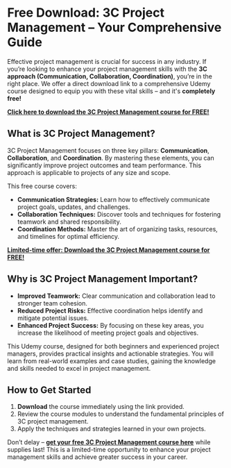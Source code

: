 # Free Download: 3C Project Management – Your Comprehensive Guide

Effective project management is crucial for success in any industry. If you’re looking to enhance your project management skills with the **3C approach (Communication, Collaboration, Coordination)**, you’re in the right place. We offer a direct download link to a comprehensive Udemy course designed to equip you with these vital skills – and it's **completely free!**

[**Click here to download the 3C Project Management course for FREE!**](https://udemywork.com/3c-project-management)

## What is 3C Project Management?

3C Project Management focuses on three key pillars: **Communication**, **Collaboration**, and **Coordination**. By mastering these elements, you can significantly improve project outcomes and team performance. This approach is applicable to projects of any size and scope.

This free course covers:
*   **Communication Strategies:** Learn how to effectively communicate project goals, updates, and challenges.
*   **Collaboration Techniques:** Discover tools and techniques for fostering teamwork and shared responsibility.
*   **Coordination Methods:** Master the art of organizing tasks, resources, and timelines for optimal efficiency.

[**Limited-time offer: Download the 3C Project Management course for FREE!**](https://udemywork.com/3c-project-management)

## Why is 3C Project Management Important?

*   **Improved Teamwork:** Clear communication and collaboration lead to stronger team cohesion.
*   **Reduced Project Risks:** Effective coordination helps identify and mitigate potential issues.
*   **Enhanced Project Success:** By focusing on these key areas, you increase the likelihood of meeting project goals and objectives.

This Udemy course, designed for both beginners and experienced project managers, provides practical insights and actionable strategies. You will learn from real-world examples and case studies, gaining the knowledge and skills needed to excel in project management.

## How to Get Started

1.  **Download** the course immediately using the link provided.
2.  Review the course modules to understand the fundamental principles of 3C project management.
3.  Apply the techniques and strategies learned in your own projects.

Don’t delay – **[get your free 3C Project Management course here](https://udemywork.com/3c-project-management)** while supplies last! This is a limited-time opportunity to enhance your project management skills and achieve greater success in your career.
